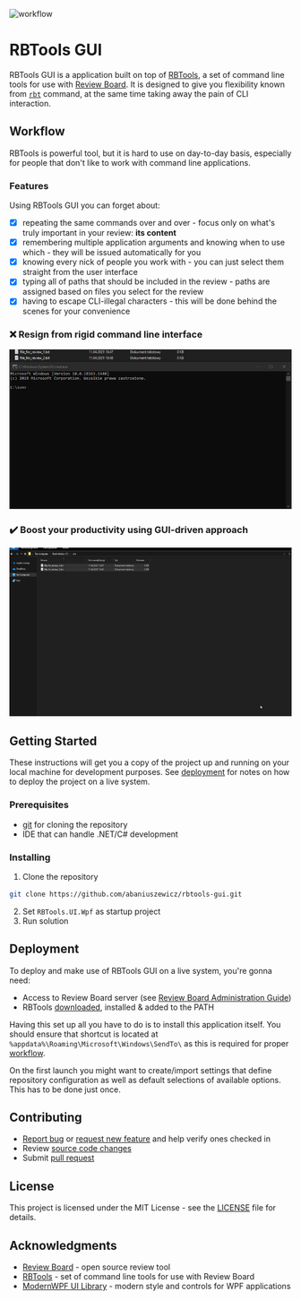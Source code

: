 ![workflow](https://github.com/abaniuszewicz/rbtools-gui/actions/workflows/dotnet-desktop.yml/badge.svg)
# RBTools GUI

RBTools GUI is a application built on top of [RBTools](https://github.com/reviewboard/rbtools), a set of command line tools for use with [Review Board](https://github.com/reviewboard/reviewboard). It is designed to give you flexibility known from [`rbt`](https://www.reviewboard.org/docs/rbtools/2.0/#rbt-command) command, at the same time taking away the pain of CLI interaction.

## Workflow

RBTools is powerful tool, but it is hard to use on day-to-day basis, especially for people that don't like to work with command line applications. 

### Features 
Using RBTools GUI you can forget about:
- [x] repeating the same commands over and over - focus only on what's truly important in your review: **its content**
- [x] remembering multiple application arguments and knowing when to use which - they will be issued automatically for you
- [x] knowing every nick of people you work with - you can just select them straight from the user interface
- [x] typing all of paths that should be included in the review - paths are assigned based on files you select for the review
- [x] having to escape CLI-illegal characters - this will be done behind the scenes for your convenience

### :x: Resign from rigid command line interface

![rbt-cli-workflow](Assets/rbtools_cli.gif)

### :heavy_check_mark: Boost your productivity using GUI-driven approach

![rbtools-gui-workflow](Assets/review_board_gui.gif)



## Getting Started

These instructions will get you a copy of the project up and running on your local machine for development purposes. See [deployment](#Deployment) for notes on how to deploy the project on a live system.

### Prerequisites

* [git](https://git-scm.com/) for cloning the repository
* IDE that can handle .NET/C# development

### Installing

1. Clone the repository
```sh
git clone https://github.com/abaniuszewicz/rbtools-gui.git
```
2. Set `RBTools.UI.Wpf` as startup project
3. Run solution

## Deployment

To deploy and make use of RBTools GUI on a live system, you're gonna need:
* Access to Review Board server (see [Review Board Administration Guide](https://www.reviewboard.org/docs/manual/dev/admin/))
* RBTools [downloaded](https://www.reviewboard.org/downloads/rbtools/), installed & added to the PATH

Having this set up all you have to do is to install this application itself. You should ensure that shortcut is located at `%appdata%\Roaming\Microsoft\Windows\SendTo\` as this is required for proper [workflow](#Workflow).

On the first launch you might want to create/import settings that define repository configuration as well as default selections of available options. This has to be done just once.

## Contributing

* [Report bug](https://github.com/abaniuszewicz/rbtools-gui/issues) or [request new feature](https://github.com/abaniuszewicz/rbtools-gui/issues) and help verify ones checked in
* Review [source code changes](https://github.com/abaniuszewicz/rbtools-gui/pulls)
* Submit [pull request](https://github.com/abaniuszewicz/rbtools-gui/pulls)

## License

This project is licensed under the MIT License - see the [LICENSE](LICENSE) file for details.

## Acknowledgments

* [Review Board](https://github.com/reviewboard/reviewboard) - open source review tool
* [RBTools](https://github.com/reviewboard/rbtools) - set of command line tools for use with Review Board
* [ModernWPF UI Library](https://github.com/Kinnara/ModernWpf) - modern style and controls for WPF applications
